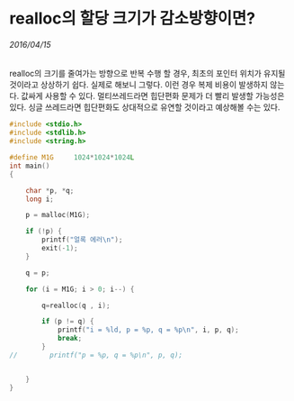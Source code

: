 realloc의 할당 크기가 감소방향이면?
===================================

###### 2016/04/15

realloc의 크기를 줄여가는 방향으로 반복 수행 할 경우, 최초의 포인터 위치가 유지될 것이라고 상상하기 쉽다. 실제로 해보니 그렇다. 이런 경우 복제 비용이 발생하지 않는다. 값싸게 사용할 수 있다. 멀티쓰레드라면 힙단편화 문제가 더 빨리 발생할 가능성은 있다. 싱글 쓰레드라면 힙단편화도 상대적으로 유연할 것이라고 예상해볼 수는 있다.

```c
#include <stdio.h>
#include <stdlib.h>
#include <string.h>

#define M1G     1024*1024*1024L
int main()
{

    char *p, *q;
    long i;

    p = malloc(M1G);

    if (!p) {
        printf("얼록 에러\n");
        exit(-1);
    }

    q = p;

    for (i = M1G; i > 0; i--) {

        q=realloc(q , i);

        if (p != q) {
            printf("i = %ld, p = %p, q = %p\n", i, p, q);
            break;
        }
//        printf("p = %p, q = %p\n", p, q);


    }
}
```
